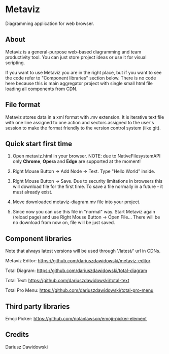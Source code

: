 # Metaviz

Diagramming application for web browser.

## About

Metaviz is a general-purpose web-based diagramming and team productivity tool.
You can just store project ideas or use it for visual scripting.

If you want to use Metaviz you are in the right place, but if you want to see the code refer to "Component libraries" section below.
There is no code here because this is main aggregator project with single small html file loading all components from CDN.

## File format

Metaviz stores data in a xml format with .mv extension.
It is iterative text file with one line assigned to one action and sectors assigned to the user's session to make the format friendly to the version control system (like git).

## Quick start first time

1. Open metaviz.html in your browser.
NOTE: due to NativeFilesystemAPI only **Chrome**, **Opera** and **Edge** are supported at the moment!

2. Right Mouse Button -> Add Node -> Text. Type "Hello World" inside.

3. Right Mouse Button -> Save. Due to security limitations in browsers this will download file for the first time. To save a file normally in a future - it must already exist.

4. Move downloaded metaviz-diagram.mv file into your project.

5. Since now you can use this file in "normal" way. Start Metaviz again (reload page) and use Right Mouse Button -> Open File...
There will be no download from now on, file will be just saved.

## Component libraries

Note that always latest versions will be used through '/latest/' url in CDNs.

Metaviz Editor: https://github.com/dariuszdawidowski/metaviz-editor

Total Diagram: https://github.com/dariuszdawidowski/total-diagram

Total Text: https://github.com/dariuszdawidowski/total-text

Total Pro Menu: https://github.com/dariuszdawidowski/total-pro-menu

## Third party libraries

Emoji Picker: https://github.com/nolanlawson/emoji-picker-element

## Credits

Dariusz Dawidowski
